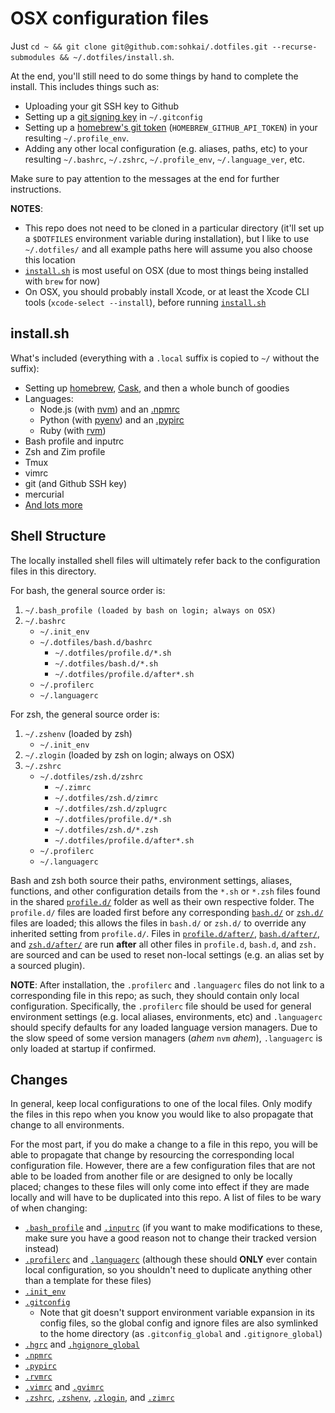 OSX configuration files
=======================

Just `cd ~ && git clone git@github.com:sohkai/.dotfiles.git --recurse-submodules && ~/.dotfiles/install.sh`.

At the end, you'll still need to do some things by hand to complete the install. This includes
things such as:

- Uploading your git SSH key to Github
- Setting up a [git signing key](https://git-scm.com/book/en/v2/Git-Tools-Signing-Your-Work) in
  `~/.gitconfig`
- Setting up a [homebrew's git token](https://gist.github.com/christopheranderton/8644743)
  (`HOMEBREW_GITHUB_API_TOKEN`) in your resulting `~/.profile_env`.
- Adding any other local configuration (e.g. aliases, paths, etc) to your resulting `~/.bashrc`,
  `~/.zshrc`, `~/.profile_env`, `~/.language_ver`, etc.

Make sure to pay attention to the messages at the end for further instructions.

**NOTES**:

- This repo does not need to be cloned in a particular directory (it'll set up a `$DOTFILES`
  environment variable during installation), but I like to use `~/.dotfiles/` and all example paths
  here will assume you also choose this location
- [`install.sh`](./install.sh) is most useful on OSX (due to most things being installed with
  `brew` for now)
- On OSX, you should probably install Xcode, or at least the Xcode CLI tools
  (`xcode-select --install`), before running [`install.sh`](./install.sh)


install.sh
----------

What's included (everything with a `.local` suffix is copied to `~/` without the suffix):

- Setting up [homebrew](http://brew.sh/), [Cask](https://caskroom.github.io/), and then a whole
  bunch of goodies
- Languages:
    - Node.js (with [nvm](https://github.com/creationix/nvm)) and an [.npmrc](./.npmrc)
    - Python (with [pyenv](https://github.com/yyuu/pyenv)) and an [.pypirc](./.pypirc)
    - Ruby (with [rvm](https://rvm.io/))
- Bash profile and inputrc
- Zsh and Zim profile
- Tmux
- vimrc
- git (and Github SSH key)
- mercurial
- [And lots more](./install.sh)


Shell Structure
---------------

The locally installed shell files will ultimately refer back to the configuration files in this
directory.

For bash, the general source order is:

1. `~/.bash_profile (loaded by bash on login; always on OSX)`
1. `~/.bashrc`
    - `~/.init_env`
    - `~/.dotfiles/bash.d/bashrc`
        - `~/.dotfiles/profile.d/*.sh`
        - `~/.dotfiles/bash.d/*.sh`
        - `~/.dotfiles/profile.d/after*.sh`
    - `~/.profilerc`
    - `~/.languagerc`

For zsh, the general source order is:

1. `~/.zshenv` (loaded by zsh)
    - `~/.init_env`
1. `~/.zlogin` (loaded by zsh on login; always on OSX)
1. `~/.zshrc`
    - `~/.dotfiles/zsh.d/zshrc`
        - `~/.zimrc`
        - `~/.dotfiles/zsh.d/zimrc`
        - `~/.dotfiles/zsh.d/zplugrc`
        - `~/.dotfiles/profile.d/*.sh`
        - `~/.dotfiles/zsh.d/*.zsh`
        - `~/.dotfiles/profile.d/after*.sh`
    - `~/.profilerc`
    - `~/.languagerc`

Bash and zsh both source their paths, environment settings, aliases, functions, and other
configuration details from the `*.sh` or `*.zsh` files found in the shared
[`profile.d/`](./profile.d/) folder as well as their own respective folder. The `profile.d/` files
are loaded first before any corresponding [`bash.d/`](./bash.d/) or [`zsh.d/`](./zsh.d/) files are
loaded; this allows the files in `bash.d/` or `zsh.d/` to override any inherited setting from
`profile.d/`. Files in [`profile.d/after/`](./profile.d/after/), [`bash.d/after/`](./bash.d/after/),
and [`zsh.d/after/`](./zsh.d/after/) are run **after** all other files in `profile.d`, `bash.d`, and
`zsh.` are sourced and can be used to reset non-local settings (e.g. an alias set by a sourced
plugin).

**NOTE**: After installation, the `.profilerc` and `.languagerc` files do not link to a
corresponding file in this repo; as such, they should contain only local configuration.
Specifically, the `.profilerc` file should be used for general environment settings (e.g. local
aliases, environments, etc) and `.languagerc` should specify defaults for any loaded language
version managers. Due to the slow speed of some version managers (*ahem* `nvm` *ahem*),
`.languagerc` is only loaded at startup if confirmed.


Changes
-------

In general, keep local configurations to one of the local files. Only modify the files in this repo
when you know you would like to also propagate that change to all environments.

For the most part, if you do make a change to a file in this repo, you will be able to propagate
that change by resourcing the corresponding local configuration file. However, there are a few
configuration files that are not able to be loaded from another file or are designed to only be
locally placed; changes to these files will only come into effect if they are made locally and will
have to be duplicated into this repo. A list of files to be wary of when changing:

* [`.bash_profile`](./bash.d/bash_profile.local) and [`.inputrc`](./bash.d/inputrc.local) (if you
  want to make modifications to these, make sure you have a good reason not to change their tracked
  version instead)
* [`.profilerc`](./profile.d/profilerc.local) and [`.languagerc`](./profile.d/languagerc.local)
  (although these should **ONLY** ever contain local configuration, so you shouldn't need to
  duplicate anything other than a template for these files)
* [`.init_env`](./profile.d/init_env.local)
* [`.gitconfig`](./git.d/gitconfig.local)
    - Note that git doesn't support environment variable expansion in its config files, so the
      global config and ignore files are also symlinked to the home directory (as
      `.gitconfig_global` and `.gitignore_global`)
* [`.hgrc`](./hg.d/hgrc.local) and [`.hgignore_global`](./hg.d/hgignore_global.local)
* [`.npmrc`](./node.d/npmrc.local)
* [`.pypirc`](./python.d/pypirc.local)
* [`.rvmrc`](./ruby.d/rvmrc.local)
* [`.vimrc`](./vim.d/vimrc.local) and [`.gvimrc`](./vim.d/gvimrc.local)
* [`.zshrc`](./zsh.d/zshrc.local), [`.zshenv`](./zsh.d/zshev.local),
  [`.zlogin`](./zsh.d/zlogin.local), and [`.zimrc`](./zsh.d/zimrc.local)
